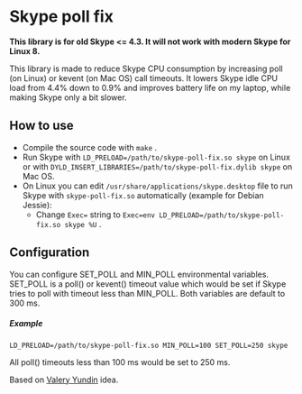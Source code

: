 Skype poll fix
==============

**This library is for old Skype <= 4.3. It will not work with modern Skype for Linux 8.**

This library is made to reduce Skype CPU consumption by increasing poll (on Linux) or kevent (on Mac OS) call timeouts. It lowers Skype idle CPU load from 4.4% down to 0.9% and improves battery life on my laptop, while making Skype only a bit slower.

How to use
----------
* Compile the source code with ```make``` .
* Run Skype with ```LD_PRELOAD=/path/to/skype-poll-fix.so skype``` on Linux or with ```DYLD_INSERT_LIBRARIES=/path/to/skype-poll-fix.dylib skype``` on Mac OS.
* On Linux you can edit ```/usr/share/applications/skype.desktop``` file  to run Skype with ```skype-poll-fix.so``` automatically (example for Debian Jessie):
  * Change ```Exec=``` string to ```Exec=env LD_PRELOAD=/path/to/skype-poll-fix.so skype %U``` .

Configuration
-------------
You can configure SET_POLL and MIN_POLL environmental variables. SET_POLL is a poll() or kevent() timeout value which would be set if Skype tries to poll with timeout less than MIN_POLL. Both variables are default to 300 ms.

##### Example
```LD_PRELOAD=/path/to/skype-poll-fix.so MIN_POLL=100 SET_POLL=250 skype```

All poll() timeouts less than 100 ms would be set to 250 ms.

Based on [Valery Yundin](http://habrahabr.ru/users/Vayun/) idea.
